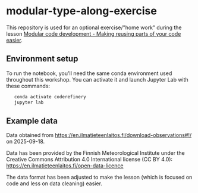 # modular-type-along-exercise

This repository is used for an optional exercise/"home work"
during the lesson
[Modular code development - Making reusing parts of your code easier](https://coderefinery.github.io/modular-type-along/).

## Environment setup

To run the notebook, you'll need the same conda environment used throughout this workshop. You can activate it and launch Jupyter Lab with these commands:
```bash
   conda activate coderefinery
   jupyter lab
```
## Example data

Data obtained from
<https://en.ilmatieteenlaitos.fi/download-observations#!/> on 2025-09-18.

Data has been provided by the Finnish Meteorological Institute
under the Creative Commons Attribution 4.0 International license (CC BY 4.0):
<https://en.ilmatieteenlaitos.fi/open-data-licence>

The data format has been adjusted to make the lesson (which is focused on code
and less on data cleaning) easier.
